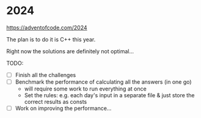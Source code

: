 # 2024

https://adventofcode.com/2024

The plan is to do it is C++ this year.

Right now the solutions are definitely not optimal...

TODO:
- [ ] Finish all the challenges
- [ ] Benchmark the performance of calculating all the answers (in one go)
  - will require some work to run everything at once
  - Set the rules: e.g. each day's input in a separate file & just store the correct results as consts
- [ ] Work on improving the performance...

